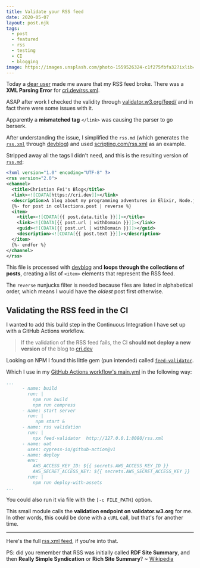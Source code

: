 ```yaml
---
title: Validate your RSS feed
date: 2020-05-07
layout: post.njk
tags:
  - post
  - featured
  - rss
  - testing
  - CI
  - blogging
image: https://images.unsplash.com/photo-1559526324-c1f275fbfa32?ixlib=rb-1.2.1&ixid=eyJhcHBfaWQiOjEyMDd9&auto=format&fit=crop&w=250&q=40
---
```


Today a [dear user](https://twitter.com/simevidas/status/1258409638611038213) made me aware that my RSS feed broke. There was a **XML Parsing Error** for [cri.dev/rss.xml](/rss.xml).

ASAP after work I checked the validity through [validator.w3.org/feed/](https://validator.w3.org/feed/) and in fact there were some issues with it.

Apparently a **mismatched tag** `</link>` was causing the parser to go berserk.

After understanding the issue, I simplified the `rss.md` (which generates the [`rss.xml`](https://github.com/christian-fei/christian-fei.github.io/blob/master/rss.md) through [devblog](/posts/2020-04-19-devblog-yet-another-static-site-generator-seriously/)) and used [scripting.com/rss.xml](http://scripting.com/rss.xml) as an example.

Stripped away all the tags I didn't need, and this is the resulting version of [`rss.md`](https://github.com/christian-fei/christian-fei.github.io/blob/master/rss.md):

```xml
<?xml version="1.0" encoding="UTF-8" ?>
<rss version="2.0">
<channel>
  <title>Christian Fei's Blog</title>
  <link><![CDATA[https://cri.dev]]></link>
  <description>A blog about my programming adventures in Elixir, Node.js and JavaScript</description>
  {%- for post in collections.post | reverse %}
  <item>
    <title><![CDATA[{{ post.data.title }}]]></title>
    <link><![CDATA[{{ post.url | withDomain }}]]></link>
    <guid><![CDATA[{{ post.url | withDomain }}]]></guid>
    <description><![CDATA[{{ post.text }}]]></description>
  </item>
  {%- endfor %}
</channel>
</rss>
```

This file is processed with [devblog](/posts/2020-04-19-devblog-yet-another-static-site-generator-seriously/) and **loops through the collections of posts**, creating a list of `<item>` elements that represent the RSS feed.

The `reverse` nunjucks filter is needed because files are listed in alphabetical order, which means I would have the *oldest* post first otherwise.

## Validating the RSS feed in the CI

I wanted to add this build step in the Continuous Integration I have set up with a GitHub Actions workflow.

> If the validation of the RSS feed fails, the CI **should not deploy a new version** of the blog to [cri.dev](/)

Looking on NPM I found this little gem (pun intended) called [`feed-validator`](https://www.npmjs.com/package/feed-validator).

Which I use in my [GitHub Actions workflow's main.yml](https://github.com/christian-fei/christian-fei.github.io/blob/master/.github/workflows/main.yml) in the following way:

```yml
...
      - name: build
        run: |
          npm run build
          npm run compress
      - name: start server
        run: |
           npm start &
      - name: rss validation
        run: |
          npx feed-validator  http://127.0.0.1:8080/rss.xml
      - name: uat
        uses: cypress-io/github-action@v1
      - name: deploy
        env:
          AWS_ACCESS_KEY_ID: ${{ secrets.AWS_ACCESS_KEY_ID }}
          AWS_SECRET_ACCESS_KEY: ${{ secrets.AWS_SECRET_ACCESS_KEY }}
        run: |
          npm run deploy-with-assets
...
```

You could also run it via file with the `[-c FILE_PATH]` option.

This small module calls the **validation endpoint on validator.w3.org** for me. In other words, this could be done with a `cURL` call, but that's for another time.

---

Here's the full [rss.xml feed](/rss.xml), if you're into that.

PS: did you remember that RSS was initially called **RDF Site Summary**, and then **Really Simple Syndication** or **Rich Site Summary**? ~ [Wikipedia](https://en.wikipedia.org/wiki/RSS)
